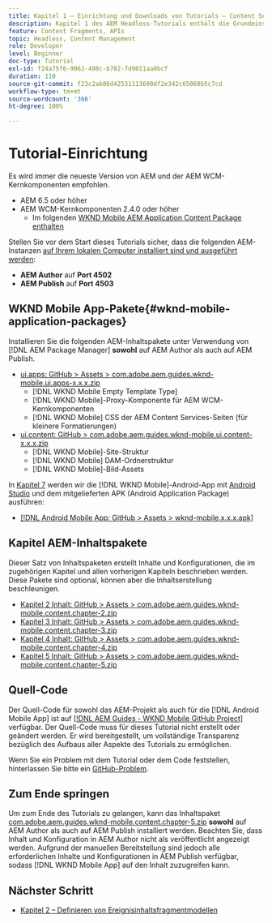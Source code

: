 ```yaml
---
title: Kapitel 1 – Einrichtung und Downloads von Tutorials – Content Services
description: Kapitel 1 des AEM Headless-Tutorials enthält die Grundeinstellungen für die AEM-Instanz für das Tutorial.
feature: Content Fragments, APIs
topic: Headless, Content Management
role: Developer
level: Beginner
doc-type: Tutorial
exl-id: f24a75f6-9062-498c-b782-7d9011aa0bcf
duration: 110
source-git-commit: f23c2ab86d42531113690df2e342c65060b5c7cd
workflow-type: tm+mt
source-wordcount: '366'
ht-degree: 100%

---
```


# Tutorial-Einrichtung

Es wird immer die neueste Version von AEM und der AEM WCM-Kernkomponenten empfohlen.

* AEM 6.5 oder höher
* AEM WCM-Kernkomponenten 2.4.0 oder höher
   * Im folgenden [WKND Mobile AEM Application Content Package enthalten](#wknd-mobile-application-packages)

Stellen Sie vor dem Start dieses Tutorials sicher, dass die folgenden AEM-Instanzen [auf Ihrem lokalen Computer installiert sind und ausgeführt werden](https://helpx.adobe.com/de/experience-manager/6-5/sites/deploying/using/deploy.html#Default%20Local%20Install):

* **AEM Author** auf **Port 4502**
* **AEM Publish** auf **Port 4503**

## WKND Mobile App-Pakete{#wknd-mobile-application-packages}

Installieren Sie die folgenden AEM-Inhaltspakete unter Verwendung von [!DNL AEM Package Manager] **sowohl** auf AEM Author als auch auf AEM Publish.

* [ui.apps: GitHub > Assets > com.adobe.aem.guides.wknd-mobile.ui.apps-x.x.x.zip](https://github.com/adobe/aem-guides-wknd-mobile/releases/latest)
   * [!DNL WKND Mobile Empty Template Type]
   * [!DNL WKND Mobile]-Proxy-Komponente für AEM WCM-Kernkomponenten
   * [!DNL WKND Mobile] CSS der AEM Content Services-Seiten (für kleinere Formatierungen)
* [ui.content: GitHub > com.adobe.aem.guides.wknd-mobile.ui.content-x.x.x.zip](https://github.com/adobe/aem-guides-wknd-mobile/releases/latest)
   * [!DNL WKND Mobile]-Site-Struktur
   * [!DNL WKND Mobile] DAM-Ordnerstruktur
   * [!DNL WKND Mobile]-Bild-Assets

In [Kapitel 7](./chapter-7.md) werden wir die [!DNL WKND Mobile]-Android-App mit [Android Studio](https://developer.android.com/studio) und dem mitgelieferten APK (Android Application Package) ausführen:

* [[!DNL Android Mobile App: GitHub > Assets > wknd-mobile.x.x.x.apk]](https://github.com/adobe/aem-guides-wknd-mobile/releases/latest)

## Kapitel AEM-Inhaltspakete

Dieser Satz von Inhaltspaketen erstellt Inhalte und Konfigurationen, die im zugehörigen Kapitel und allen vorherigen Kapiteln beschrieben werden. Diese Pakete sind optional, können aber die Inhaltserstellung beschleunigen.

* [Kapitel 2 Inhalt: GitHub > Assets > com.adobe.aem.guides.wknd-mobile.content.chapter-2.zip](https://github.com/adobe/aem-guides-wknd-mobile/releases/latest)
* [Kapitel 3 Inhalt: GitHub > Assets > com.adobe.aem.guides.wknd-mobile.content.chapter-3.zip](https://github.com/adobe/aem-guides-wknd-mobile/releases/latest)
* [Kapitel 4 Inhalt: GitHub > Assets > com.adobe.aem.guides.wknd-mobile.content.chapter-4.zip](https://github.com/adobe/aem-guides-wknd-mobile/releases/latest)
* [Kapitel 5 Inhalt: GitHub > Assets > com.adobe.aem.guides.wknd-mobile.content.chapter-5.zip](https://github.com/adobe/aem-guides-wknd-mobile/releases/latest)

## Quell-Code

Der Quell-Code für sowohl das AEM-Projekt als auch für die [!DNL Android Mobile App] ist auf [[!DNL AEM Guides - WKND Mobile GitHub Project]](https://github.com/adobe/aem-guides-wknd-mobile) verfügbar. Der Quell-Code muss für dieses Tutorial nicht erstellt oder geändert werden. Er wird bereitgestellt, um vollständige Transparenz bezüglich des Aufbaus aller Aspekte des Tutorials zu ermöglichen.

Wenn Sie ein Problem mit dem Tutorial oder dem Code feststellen, hinterlassen Sie bitte ein [GitHub-Problem](https://github.com/adobe/aem-guides-wknd-mobile/issues).

## Zum Ende springen

Um zum Ende des Tutorials zu gelangen, kann das Inhaltspaket [com.adobe.aem.guides.wknd-mobile.content.chapter-5.zip](https://github.com/adobe/aem-guides-wknd-mobile/releases/latest) **sowohl** auf AEM Author als auch auf AEM Publish installiert werden. Beachten Sie, dass Inhalt und Konfiguration in AEM Author nicht als veröffentlicht angezeigt werden. Aufgrund der manuellen Bereitstellung sind jedoch alle erforderlichen Inhalte und Konfigurationen in AEM Publish verfügbar, sodass [!DNL WKND Mobile App] auf den Inhalt zuzugreifen kann.


## Nächster Schritt

* [Kapitel 2 – Definieren von Ereignisinhaltsfragmentmodellen](./chapter-2.md)
